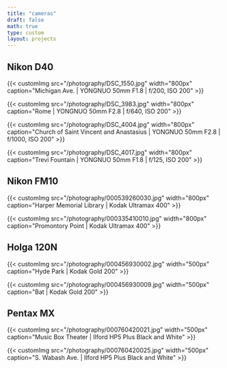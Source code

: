 ```yaml
---
title: "cameras"
draft: false
math: true
type: custom
layout: projects
---
```


## Nikon D40

{{< customImg src="/photography/DSC_1550.jpg" width="800px" caption="Michigan Ave. | YONGNUO 50mm F1.8 | f/200, ISO 200" >}}<br>

{{< customImg src="/photography/DSC_3983.jpg" width="800px" caption="Rome | YONGNUO 50mm F2.8 | f/640, ISO 200" >}}<br>

{{< customImg src="/photography/DSC_4004.jpg" width="800px" caption="Church of Saint Vincent and Anastasius | YONGNUO 50mm F2.8 | f/1000, ISO 200" >}}<br>

{{< customImg src="/photography/DSC_4017.jpg" width="800px" caption="Trevi Fountain | YONGNUO 50mm F1.8 | f/125, ISO 200" >}}<br>

## Nikon FM10

{{< customImg src="/photography/000539260030.jpg" width="800px" caption="Harper Memorial Library | Kodak Ultramax 400" >}}<br>

{{< customImg src="/photography/000335410010.jpg" width="800px" caption="Promontory Point | Kodak Ultramax 400" >}}<br>

## Holga 120N

{{< customImg src="/photography/000456930002.jpg" width="500px" caption="Hyde Park | Kodak Gold 200" >}}<br>

{{< customImg src="/photography/000456930009.jpg" width="500px" caption="Bat | Kodak Gold 200" >}}<br>

## Pentax MX

{{< customImg src="/photography/000760420021.jpg" width="500px" caption="Music Box Theater | Ilford HP5 Plus Black and White" >}}<br>

{{< customImg src="/photography/000760420025.jpg" width="500px" caption="S. Wabash Ave. | Ilford HP5 Plus Black and White" >}}<br>


<!-- ## Polaroid 635CL Supercolor -->

<!-- ## Kodak M35 -->

<!-- ## LOMO Smena 8M -->